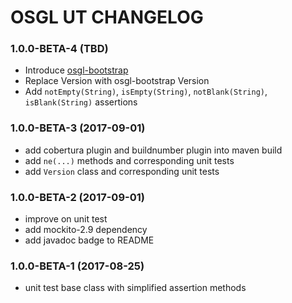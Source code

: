 # OSGL UT CHANGELOG

### 1.0.0-BETA-4 (TBD)
* Introduce [osgl-bootstrap](https://github.com/osglworks/java-osgl-bootstrap)
* Replace Version with osgl-bootstrap Version
* Add `notEmpty(String)`, `isEmpty(String)`, `notBlank(String)`, `isBlank(String)` assertions

### 1.0.0-BETA-3 (2017-09-01)
* add cobertura plugin and buildnumber plugin into maven build
* add `ne(...)` methods and corresponding unit tests
* add `Version` class and corresponding unit tests

### 1.0.0-BETA-2 (2017-09-01)
* improve on unit test
* add mockito-2.9 dependency
* add javadoc badge to README

### 1.0.0-BETA-1 (2017-08-25) 
* unit test base class with simplified assertion methods

